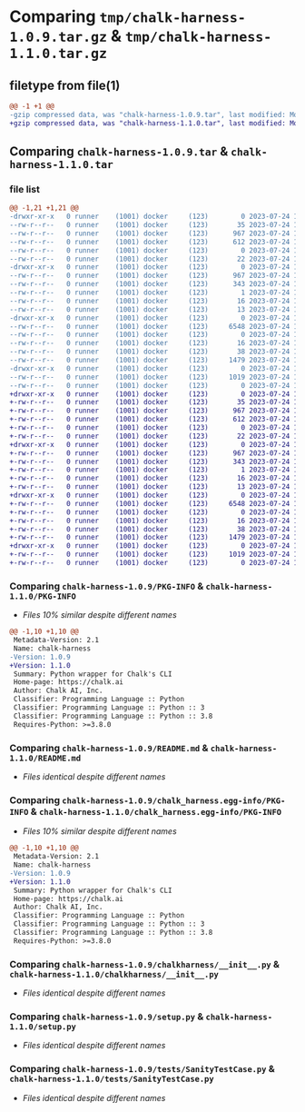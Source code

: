 # Comparing `tmp/chalk-harness-1.0.9.tar.gz` & `tmp/chalk-harness-1.1.0.tar.gz`

## filetype from file(1)

```diff
@@ -1 +1 @@
-gzip compressed data, was "chalk-harness-1.0.9.tar", last modified: Mon Jul 24 18:54:36 2023, max compression
+gzip compressed data, was "chalk-harness-1.1.0.tar", last modified: Mon Jul 24 19:02:00 2023, max compression
```

## Comparing `chalk-harness-1.0.9.tar` & `chalk-harness-1.1.0.tar`

### file list

```diff
@@ -1,21 +1,21 @@
-drwxr-xr-x   0 runner    (1001) docker     (123)        0 2023-07-24 18:54:36.202770 chalk-harness-1.0.9/
--rw-r--r--   0 runner    (1001) docker     (123)       35 2023-07-24 18:54:24.000000 chalk-harness-1.0.9/.gitignore
--rw-r--r--   0 runner    (1001) docker     (123)      967 2023-07-24 18:54:36.202770 chalk-harness-1.0.9/PKG-INFO
--rw-r--r--   0 runner    (1001) docker     (123)      612 2023-07-24 18:54:24.000000 chalk-harness-1.0.9/README.md
--rw-r--r--   0 runner    (1001) docker     (123)        0 2023-07-24 18:54:24.000000 chalk-harness-1.0.9/__init__.py
--rw-r--r--   0 runner    (1001) docker     (123)       22 2023-07-24 18:54:24.000000 chalk-harness-1.0.9/_version.py
-drwxr-xr-x   0 runner    (1001) docker     (123)        0 2023-07-24 18:54:36.202770 chalk-harness-1.0.9/chalk_harness.egg-info/
--rw-r--r--   0 runner    (1001) docker     (123)      967 2023-07-24 18:54:36.000000 chalk-harness-1.0.9/chalk_harness.egg-info/PKG-INFO
--rw-r--r--   0 runner    (1001) docker     (123)      343 2023-07-24 18:54:36.000000 chalk-harness-1.0.9/chalk_harness.egg-info/SOURCES.txt
--rw-r--r--   0 runner    (1001) docker     (123)        1 2023-07-24 18:54:36.000000 chalk-harness-1.0.9/chalk_harness.egg-info/dependency_links.txt
--rw-r--r--   0 runner    (1001) docker     (123)       16 2023-07-24 18:54:36.000000 chalk-harness-1.0.9/chalk_harness.egg-info/requires.txt
--rw-r--r--   0 runner    (1001) docker     (123)       13 2023-07-24 18:54:36.000000 chalk-harness-1.0.9/chalk_harness.egg-info/top_level.txt
-drwxr-xr-x   0 runner    (1001) docker     (123)        0 2023-07-24 18:54:36.202770 chalk-harness-1.0.9/chalkharness/
--rw-r--r--   0 runner    (1001) docker     (123)     6548 2023-07-24 18:54:24.000000 chalk-harness-1.0.9/chalkharness/__init__.py
--rw-r--r--   0 runner    (1001) docker     (123)        0 2023-07-24 18:54:24.000000 chalk-harness-1.0.9/chalkharness/py.typed
--rw-r--r--   0 runner    (1001) docker     (123)       16 2023-07-24 18:54:24.000000 chalk-harness-1.0.9/requirements.txt
--rw-r--r--   0 runner    (1001) docker     (123)       38 2023-07-24 18:54:36.202770 chalk-harness-1.0.9/setup.cfg
--rw-r--r--   0 runner    (1001) docker     (123)     1479 2023-07-24 18:54:24.000000 chalk-harness-1.0.9/setup.py
-drwxr-xr-x   0 runner    (1001) docker     (123)        0 2023-07-24 18:54:36.202770 chalk-harness-1.0.9/tests/
--rw-r--r--   0 runner    (1001) docker     (123)     1019 2023-07-24 18:54:24.000000 chalk-harness-1.0.9/tests/SanityTestCase.py
--rw-r--r--   0 runner    (1001) docker     (123)        0 2023-07-24 18:54:24.000000 chalk-harness-1.0.9/tests/__init__.py
+drwxr-xr-x   0 runner    (1001) docker     (123)        0 2023-07-24 19:02:00.135024 chalk-harness-1.1.0/
+-rw-r--r--   0 runner    (1001) docker     (123)       35 2023-07-24 19:01:48.000000 chalk-harness-1.1.0/.gitignore
+-rw-r--r--   0 runner    (1001) docker     (123)      967 2023-07-24 19:02:00.135024 chalk-harness-1.1.0/PKG-INFO
+-rw-r--r--   0 runner    (1001) docker     (123)      612 2023-07-24 19:01:48.000000 chalk-harness-1.1.0/README.md
+-rw-r--r--   0 runner    (1001) docker     (123)        0 2023-07-24 19:01:48.000000 chalk-harness-1.1.0/__init__.py
+-rw-r--r--   0 runner    (1001) docker     (123)       22 2023-07-24 19:01:48.000000 chalk-harness-1.1.0/_version.py
+drwxr-xr-x   0 runner    (1001) docker     (123)        0 2023-07-24 19:02:00.135024 chalk-harness-1.1.0/chalk_harness.egg-info/
+-rw-r--r--   0 runner    (1001) docker     (123)      967 2023-07-24 19:02:00.000000 chalk-harness-1.1.0/chalk_harness.egg-info/PKG-INFO
+-rw-r--r--   0 runner    (1001) docker     (123)      343 2023-07-24 19:02:00.000000 chalk-harness-1.1.0/chalk_harness.egg-info/SOURCES.txt
+-rw-r--r--   0 runner    (1001) docker     (123)        1 2023-07-24 19:02:00.000000 chalk-harness-1.1.0/chalk_harness.egg-info/dependency_links.txt
+-rw-r--r--   0 runner    (1001) docker     (123)       16 2023-07-24 19:02:00.000000 chalk-harness-1.1.0/chalk_harness.egg-info/requires.txt
+-rw-r--r--   0 runner    (1001) docker     (123)       13 2023-07-24 19:02:00.000000 chalk-harness-1.1.0/chalk_harness.egg-info/top_level.txt
+drwxr-xr-x   0 runner    (1001) docker     (123)        0 2023-07-24 19:02:00.135024 chalk-harness-1.1.0/chalkharness/
+-rw-r--r--   0 runner    (1001) docker     (123)     6548 2023-07-24 19:01:48.000000 chalk-harness-1.1.0/chalkharness/__init__.py
+-rw-r--r--   0 runner    (1001) docker     (123)        0 2023-07-24 19:01:48.000000 chalk-harness-1.1.0/chalkharness/py.typed
+-rw-r--r--   0 runner    (1001) docker     (123)       16 2023-07-24 19:01:48.000000 chalk-harness-1.1.0/requirements.txt
+-rw-r--r--   0 runner    (1001) docker     (123)       38 2023-07-24 19:02:00.135024 chalk-harness-1.1.0/setup.cfg
+-rw-r--r--   0 runner    (1001) docker     (123)     1479 2023-07-24 19:01:48.000000 chalk-harness-1.1.0/setup.py
+drwxr-xr-x   0 runner    (1001) docker     (123)        0 2023-07-24 19:02:00.135024 chalk-harness-1.1.0/tests/
+-rw-r--r--   0 runner    (1001) docker     (123)     1019 2023-07-24 19:01:48.000000 chalk-harness-1.1.0/tests/SanityTestCase.py
+-rw-r--r--   0 runner    (1001) docker     (123)        0 2023-07-24 19:01:48.000000 chalk-harness-1.1.0/tests/__init__.py
```

### Comparing `chalk-harness-1.0.9/PKG-INFO` & `chalk-harness-1.1.0/PKG-INFO`

 * *Files 10% similar despite different names*

```diff
@@ -1,10 +1,10 @@
 Metadata-Version: 2.1
 Name: chalk-harness
-Version: 1.0.9
+Version: 1.1.0
 Summary: Python wrapper for Chalk's CLI
 Home-page: https://chalk.ai
 Author: Chalk AI, Inc.
 Classifier: Programming Language :: Python
 Classifier: Programming Language :: Python :: 3
 Classifier: Programming Language :: Python :: 3.8
 Requires-Python: >=3.8.0
```

### Comparing `chalk-harness-1.0.9/README.md` & `chalk-harness-1.1.0/README.md`

 * *Files identical despite different names*

### Comparing `chalk-harness-1.0.9/chalk_harness.egg-info/PKG-INFO` & `chalk-harness-1.1.0/chalk_harness.egg-info/PKG-INFO`

 * *Files 10% similar despite different names*

```diff
@@ -1,10 +1,10 @@
 Metadata-Version: 2.1
 Name: chalk-harness
-Version: 1.0.9
+Version: 1.1.0
 Summary: Python wrapper for Chalk's CLI
 Home-page: https://chalk.ai
 Author: Chalk AI, Inc.
 Classifier: Programming Language :: Python
 Classifier: Programming Language :: Python :: 3
 Classifier: Programming Language :: Python :: 3.8
 Requires-Python: >=3.8.0
```

### Comparing `chalk-harness-1.0.9/chalkharness/__init__.py` & `chalk-harness-1.1.0/chalkharness/__init__.py`

 * *Files identical despite different names*

### Comparing `chalk-harness-1.0.9/setup.py` & `chalk-harness-1.1.0/setup.py`

 * *Files identical despite different names*

### Comparing `chalk-harness-1.0.9/tests/SanityTestCase.py` & `chalk-harness-1.1.0/tests/SanityTestCase.py`

 * *Files identical despite different names*

